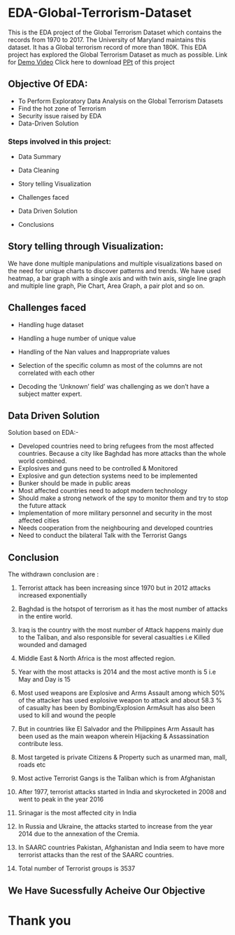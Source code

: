 # EDA-Global-Terrorism-Dataset
This is the EDA project of the Global Terrorism Dataset which contains the records from 1970 to 2017. The University of Maryland maintains this dataset. It has a Global terrorism record of more than 180K. This EDA project has explored the Global Terrorism Dataset as much as possible. Link for [Demo Video](https://drive.google.com/file/d/1iy6hTPrSppqzLAaQuGS9n2JD4r___mjt/view?usp=sharing) 
Click here to download [PPt](https://drive.google.com/file/d/1DP0ZvxEDmsJN9lGbZa2ShMkx2Q1qAD8q/view?usp=sharing) of this project
## Objective Of EDA:
* To Perform Exploratory Data Analysis on the Global Terrorism Datasets
* Find the hot zone of Terrorism
* Security issue raised by EDA
* Data-Driven Solution 

### Steps involved in this project:

* Data Summary

* Data Cleaning

* Story telling Visualization

* Challenges faced

* Data Driven Solution

* Conclusions


## Story telling through Visualization: 
We have done multiple manipulations and multiple visualizations based on the need for unique charts to discover patterns and trends. We have used heatmap, a bar graph with a single axis and with twin axis, single line graph and multiple line graph, Pie Chart, Area Graph, a pair plot and so on.
## Challenges faced
* Handling huge dataset

* Handling a huge number of unique value

* Handling of the Nan values and Inappropriate values

* Selection of the specific column as most of the columns are not correlated with each other 

* Decoding the  ‘Unknown’ field’ was challenging as we don’t have a subject matter expert.
## Data Driven Solution

Solution based on EDA:-
* Developed countries need to bring refugees from the most affected countries. Because a city like Baghdad has more attacks than the whole world combined. 
* Explosives and guns need to be controlled & Monitored
* Explosive and gun detection systems need to be implemented 
* Bunker should be made in public areas
* Most affected countries need to adopt modern technology
* Should make a strong network of the spy to monitor them and try to stop the future attack
* Implementation of more military personnel and security in the most affected cities
* Needs cooperation from the neighbouring and developed countries
* Need to conduct the bilateral Talk with the Terrorist Gangs
 
## Conclusion
The withdrawn conclusion are :
1. Terrorist attack has been increasing since 1970 but in 2012 attacks increased exponentially
 
2. Baghdad is the hotspot of terrorism as it has the most number of attacks in the entire world.
 
3. Iraq is the country with the most number of Attack happens mainly due to the Taliban, and also responsible for several casualties i.e Killed wounded and damaged 
 
4. Middle East & North Africa is the most affected region. 
 
5. Year with the most attacks is 2014 and the most active month is 5 i.e May and Day is 15
 
6. Most used weapons are Explosive and Arms Assault among which 50% of the attacker has used explosive weapon to attack and about 58.3 % of casualty has been by Bombing/Explosion ArmAsult has also been used to kill and wound the people
7. But in countries like El Salvador and the Philippines Arm Assault has been used as the main weapon wherein Hijacking & Assassination contribute less.
8. Most targeted is private Citizens & Property such as unarmed man, mall, roads etc
9. Most active Terrorist Gangs is the Taliban which is from Afghanistan
10. After 1977, terrorist attacks started in India and skyrocketed in 2008 and went to peak in the year 2016
11. Srinagar is the most affected city in India
12. In Russia and Ukraine, the attacks started to increase from the year 2014 due to the annexation of the Cremia.
14. In SAARC countries Pakistan, Afghanistan and India seem to have more terrorist attacks than the rest of the SAARC countries.
15. Total number of Terrorist groups is  3537


## We Have Sucessfully Acheive Our Objective
# Thank you 
 
 
 







